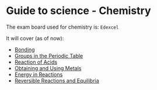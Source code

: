 # Guide to science - Chemistry

The exam board used for chemistry is: `Edexcel`

It will cover (as of now):

- [Bonding](./bonding/index.md)
- [Groups in the Periodic Table](./groups_in_the_periodic_table/index.md)
- [Reaction of Acids](./reactions_of_acids/index.md)
- [Obtaining and Using Metals](./obtaining_and_using_metals/index.md)
- [Energy in Reactions](./energy_in_reactions/index.md)
- [Reversible Reactions and Equilibria](./reversible_reactions_and_equilibrium/index.md)

